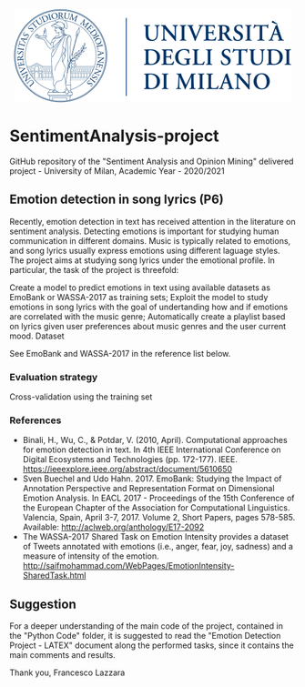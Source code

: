 <p align="center">
  <img width="488" height="164" src="logo.png">
</p>

# SentimentAnalysis-project

GitHub repository of the "Sentiment Analysis and Opinion Mining" delivered project - University of Milan, Academic Year - 2020/2021

## Emotion detection in song lyrics (P6)

Recently, emotion detection in text has received attention in the literature on sentiment analysis. Detecting emotions is important for studying human communication in different domains. Music is typically related to emotions, and song lyrics usually express emotions using different laguage styles. The project aims at studying song lyrics under the emotional profile. In particular, the task of the project is threefold:

Create a model to predict emotions in text using available datasets as EmoBank or WASSA-2017 as training sets;
Exploit the model to study emotions in song lyrics with the goal of undertanding how and if emotions are correlated with the music genre;
Automatically create a playlist based on lyrics given user preferences about music genres and the user current mood.
Dataset

See EmoBank and WASSA-2017 in the reference list below.

### Evaluation strategy

Cross-validation using the training set

### References

- Binali, H., Wu, C., & Potdar, V. (2010, April). Computational approaches for emotion detection in text. In 4th IEEE International Conference on Digital Ecosystems and Technologies (pp. 172-177). IEEE. https://ieeexplore.ieee.org/abstract/document/5610650
- Sven Buechel and Udo Hahn. 2017. EmoBank: Studying the Impact of  Annotation Perspective and Representation Format on Dimensional Emotion  Analysis. In EACL 2017 - Proceedings of the 15th Conference of the  European Chapter of the Association for Computational Linguistics.  Valencia, Spain, April 3-7, 2017. Volume 2, Short Papers, pages 578-585. Available: http://aclweb.org/anthology/E17-2092
- The WASSA-2017 Shared Task on Emotion Intensity provides a dataset of Tweets annotated with emotions (i.e., anger, fear, joy, sadness) and a measure of intensity of the emotion. http://saifmohammad.com/WebPages/EmotionIntensity-SharedTask.html

## Suggestion

For a deeper understanding of the main code of the project, contained in the "Python Code" folder, it is suggested to read the "Emotion Detection Project - LATEX" document along the performed tasks, since it contains the main comments and results.

Thank you, Francesco Lazzara
